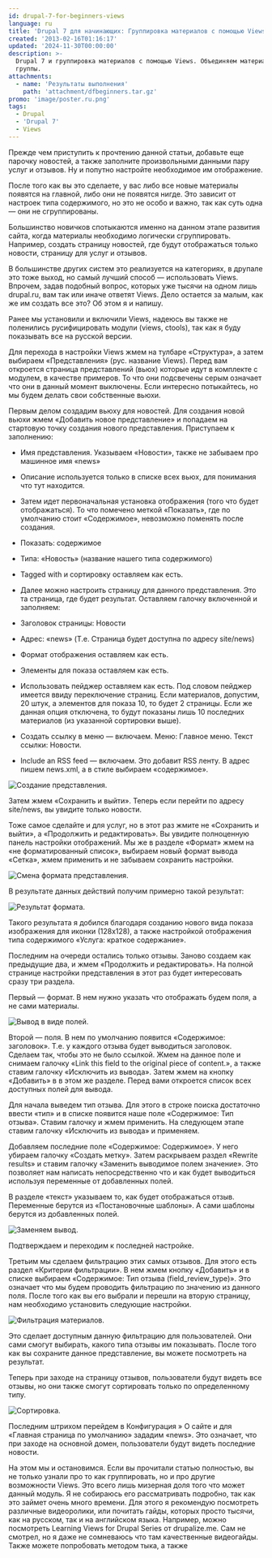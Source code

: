```yaml
---
id: drupal-7-for-beginners-views
language: ru
title: 'Drupal 7 для начинающих: Группировка материалов с помощью Views.'
created: '2013-02-16T01:16:17'
updated: '2024-11-30T00:00:00'
description: >-
  Drupal 7 и группировка материалов с помощью Views. Объединяем материалы в
  группы.
attachments:
  - name: 'Результаты выполнения'
    path: 'attachment/dfbeginners.tar.gz'
promo: 'image/poster.ru.png'
tags:
  - Drupal
  - 'Drupal 7'
  - Views
---
```


Прежде чем приступить к прочтению данной статьи, добавьте еще парочку новостей,
а также заполните произвольными данными пару услуг и отзывов. Ну и попутно
настройте необходимое им отображение.

После того как вы это сделаете, у вас либо все новые материалы появятся на
главной, либо они не появятся нигде. Это зависит от настроек типа содержимого,
но это не особо и важно, так как суть одна — они не сгруппированы.

Большинство новичков спотыкаются именно на данном этапе развития сайта, когда
материалы необходимо логически сгруппировать. Например, создать страницу
новостей, где будут отображаться только новости, страницу для услуг и отзывов.

В большинстве других систем это реализуется на категориях, в друпале это тоже
выход, но самый лучший способ — использовать Views. Впрочем, задав подобный
вопрос, которых уже тысячи на одном лишь drupal.ru, вам так или иначе ответят
Views. Дело остается за малым, как же им создать все это? Об этом я и напишу.

Ранее мы установили и включили Views, надеюсь вы также не поленились
русифицировать модули (views, ctools), так как я буду показывать все на русской
версии.

Для перехода в настройки Views жмем на тулбаре «Структура», а затем выбираем
«Представления» (рус. название Views). Перед вам откроется страница
представлений (вьюх) которые идут в комплекте с модулем, в качестве примеров. То
что они подсвечены серым означает что они в данный момент выключены. Если
интересно потыкайтесь, но мы будем делать свои собственные вьюхи.

Первым делом создадим вьюху для новостей. Для создания новой вьюхи жмем
«Добавить новое представление» и попадаем на стартовую точку создания нового
представления. Приступаем к заполнению:

- Имя представления. Указываем «Новости», также не забываем про машинное имя
  «news»
- Описание используется только в списке всех вьюх, для понимания что тут
  находится.
- Затем идет первоначальная установка отображения (того что будет отображаться).
  То что помечено меткой «Показать», где по умолчанию стоит «Содержимое»,
  невозможно поменять после создания.

- Показать: содержимое
- Типа: «Новость» (название нашего типа содержимого)
- Tagged with и сортировку оставляем как есть.
- Далее можно настроить страницу для данного представления. Это та страница, где
  будет результат. Оставляем галочку включенной и заполняем:

- Заголовок страницы: Новости
- Адрес: «news» (Т.е. Страница будет доступна по адресу site/news)
- Формат отображения оставляем как есть.
- Элементы для показа оставляем как есть.
- Использовать пейджер оставляем как есть. Под словом пейджер имеется ввиду
  переключение страниц. Если материалов, допустим, 20 штук, а элементов для
  показа 10, то будет 2 страницы. Если же данная опция отключена, то будут
  показаны лишь 10 последних материалов (из указанной сортировки выше).
- Создать ссылку в меню — включаем. Меню: Главное меню. Текст ссылки: Новости.
- Include an RSS feed — включаем. Это добавит RSS ленту. В адрес пишем news.xml,
  а в стиле выбираем «содержимое».

![Создание представления.](image/1.png)

Затем жмем «Сохранить и выйти». Теперь если перейти по адресу site/news, вы
увидите только новости.

Тоже самое сделайте и для услуг, но в этот раз жмите не «Сохранить и выйти», а
«Продолжить и редактировать». Вы увидите полноценную панель настройки
отображений. Мы же в разделе «Формат» жмем на «не форматированный список»,
выбираем новый формат вывода «Сетка», жмем применить и не забываем сохранить
настройки.

![Смена формата представления.](image/2.png)

В результате данных действий получим примерно такой результат:

![Результат формата.](image/3.png)

Такого результата я добился благодаря созданию нового вида показа изображения
для иконки (128х128), а также настройкой отображения типа содержимого «Услуга:
краткое содержание».

Последним на очереди остались только отзывы. Заново создаем как предыдущие два,
и жмем «Продолжить и редактировать». На полной странице настройки представления
в этот раз будет интересовать сразу три раздела.

Первый — формат. В нем нужно указать что отображать будем поля, а не сами
материалы.

![Вывод в виде полей.](image/4.png)

Второй — поля. В нем по умолчанию появится «Содержимое: заголовок». Т.е. у
каждого отзыва будет выводиться заголовок. Сделаем так, чтобы это не было
ссылкой. Жмем на данное поле и снимаем галочку «Link this field to the original
piece of content.», а также ставим галочку «Исключить из вывода». Затем жмем на
кнопку «Добавить» в в этом же разделе. Перед вами откроется список всех
доступных полей для вывода.

Для начала выведем тип отзыва. Для этого в строке поиска достаточно ввести «тип»
и в списке появится наше поле «Содержимое: Тип отзыва». Ставим галочку и жмем
применить. На следующем этапе ставим галочку «Исключить из вывода» и применяем.

Добавляем последние поле «Содержимое: Содержимое». У него убираем галочку
«Создать метку». Затем раскрываем раздел «Rewrite results» и ставим галочку
«Заменить выводимое полем значение». Это позволяет нам написать непосредственно
что и как будет выводиться используя переменные от добавленных полей.

В разделе «текст» указываем то, как будет отображаться отзыв. Переменные берутся
из «Постановочные шаблоны». А сами шаблоны берутся из добавленных полей.

![Заменяем вывод.](image/5.png)

Подтверждаем и переходим к последней настройке.

Третьим мы сделаем фильтрацию этих самых отзывов. Для этого есть раздел
«Критерии фильтрации». В нем жмем кнопку «Добавить» и в списке выбираем
«Содержимое: Тип отзыва (field_review_type)». Это означает что мы будем
проводить фильтрацию по значению из данного поля. После того как вы его выбрали
и перешли на вторую страницу, нам необходимо установить следующие настройки.

![Фильтрация материалов.](image/6.png)

Это сделает доступным данную фильтрацию для пользователей. Они сами смогут
выбирать, какого типа отзывы им показывать. После того как вы сохраните данное
представление, вы можете посмотреть на результат.

Теперь при заходе на страницу отзывов, пользователи будут видеть все отзывы, но
они также смогут сортировать только по определенному типу.

![Сортировка.](image/7.png)

Последним штрихом перейдем в Конфигурация » О сайте и для «Главная страница по
умолчанию» зададим «news». Это означает, что при заходе на основной домен,
пользователи будут видеть последние новости.

На этом мы и остановимся. Если вы прочитали статью полностью, вы не только
узнали про то как группировать, но и про другие возможности Views. Это всего
лишь мизерная доля того что может данный модуль. Я не собираюсь его
рассматривать подробно, так как это займет очень много времени. Для этого я
рекомендую посмотреть различные видеоролики, или почитать гайды, которых просто
тысячи, как на русском, так и на английском языка. Например, можно посмотреть
Learning Views for Drupal Series от drupalize.me. Сам не смотрел, но я даже не
сомневаюсь что там качественные видеогайды. Также можете попробовать методом
тыка, а также
